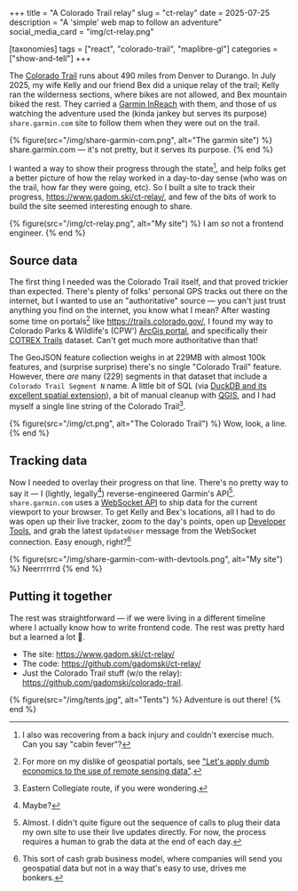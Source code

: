 +++
title = "A Colorado Trail relay"
slug = "ct-relay"
date = 2025-07-25
description = "A 'simple' web map to follow an adventure"
social_media_card = "img/ct-relay.png"

[taxonomies]
tags = ["react", "colorado-trail", "maplibre-gl"]
categories = ["show-and-tell"]
+++

The [Colorado Trail](https://coloradotrail.org) runs about 490 miles from Denver to Durango.
In July 2025, my wife Kelly and our friend Bex did a unique relay of the trail; Kelly ran the wilderness sections, where bikes are not allowed, and Bex mountain biked the rest.
They carried a [Garmin InReach](https://www.garmin.com/en-US/c/outdoor-recreation/satellite-communicators/) with them, and those of us watching the adventure used the (kinda jankey but serves its purpose) `share.garmin.com` site to follow them when they were out on the trail.

{% figure(src="/img/share-garmin-com.png", alt="The garmin site") %}
share.garmin.com — it's not pretty, but it serves its purpose.
{% end %}

I wanted a way to show their progress through the state[^1], and help folks get a better picture of how the relay worked in a day-to-day sense (who was on the trail, how far they were going, etc).
So I built a site to track their progress, <https://www.gadom.ski/ct-relay/>, and few of the bits of work to build the site seemed interesting enough to share.

{% figure(src="/img/ct-relay.png", alt="My site") %}
I am _so_ not a frontend engineer.
{% end %}

## Source data

The first thing I needed was the Colorado Trail itself, and that proved trickier than expected.
There's plenty of folks' personal GPS tracks out there on the internet, but I wanted to use an "authoritative" source — you can't just trust anything you find on the internet, you know what I mean?
After wasting some time on portals[^2] like <https://trails.colorado.gov/>, I found my way to Colorado Parks & Wildlife's (CPW') [ArcGis portal](https://geodata-cpw.hub.arcgis.com/maps/CPW::cpwadmindata/about), and specifically their [COTREX Trails](https://geodata-cpw.hub.arcgis.com/datasets/CPW::cpwadmindata/explore?layer=15&location=39.371713%2C-104.927922%2C10.42) dataset.
Can't get much more authoritative than that!

The GeoJSON feature collection weighs in at 229MB with almost 100k features, and (surprise surprise) there's no single "Colorado Trail" feature.
However, there _are_ many (229) segments in that dataset that include a `Colorado Trail Segment N` name.
A little bit of SQL (via [DuckDB and its excellent spatial extension](https://duckdb.org/docs/stable/core_extensions/spatial/overview.html)), a bit of manual cleanup with [QGIS](https://qgis.org/), and I had myself a single line string of the Colorado Trail[^3].

{% figure(src="/img/ct.png", alt="The Colorado Trail") %}
Wow, look, a line.
{% end %}

## Tracking data

Now I needed to overlay their progress on that line.
There's no pretty way to say it — I (lightly, legally[^4]) reverse-engineered Garmin's API[^5].
`share.garmin.com` uses a [WebSocket API](https://developer.mozilla.org/en-US/docs/Web/API/WebSockets_API) to ship data for the current viewport to your browser.
To get Kelly and Bex's locations, all I had to do was open up their live tracker, zoom to the day's points, open up [Developer Tools](https://firefox-source-docs.mozilla.org/devtools-user/), and grab the latest `UpdateUser` message from the WebSocket connection.
Easy enough, right?[^6]

{% figure(src="/img/share-garmin-com-with-devtools.png", alt="My site") %}
Neerrrrrrd
{% end %}

## Putting it together

The rest was straightforward — if we were living in a different timeline where I actually know how to write frontend code.
The rest was pretty hard but a learned a lot 🤣.

- The site: <https://www.gadom.ski/ct-relay/>
- The code: <https://github.com/gadomski/ct-relay/>
- Just the Colorado Trail stuff (w/o the relay): <https://github.com/gadomski/colorado-trail>.

{% figure(src="/img/tents.jpg", alt="Tents") %}
Adventure is out there!
{% end %}

[^1]: I also was recovering from a back injury and couldn't exercise much. Can you say "cabin fever"?
[^2]: For more on my dislike of geospatial portals, see ["Let's apply dumb economics to the use of remote sensing data"](@/posts/2024-09-26-dumb-economics-for-remote-sensing.md).
[^3]: Eastern Collegiate route, if you were wondering.
[^4]: Maybe?
[^5]: Almost. I didn't quite figure out the sequence of calls to plug their data my own site to use their live updates directly. For now, the process requires a human to grab the data at the end of each day.
[^6]: This sort of cash grab business model, where companies will send you geospatial data but not in a way that's easy to use, drives me bonkers.
